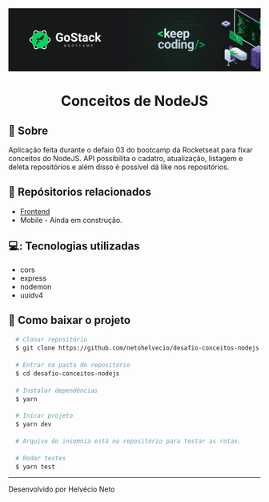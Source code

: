 <div align="center">
  <img src="./public/gostack.png" />

  <h1>Conceitos de NodeJS</h1>
</div>

## 🔖 Sobre

Aplicação feita durante o defaio 03 do bootcamp da Rocketseat para fixar conceitos do NodeJS. API possibilita o cadatro, atualização, listagem e deleta repositórios e além disso é possível dá like nos repositórios.

## 📁 Repósitorios relacionados
- [Frontend](https://github.com/netohelvecio/desafio-conceitos-reactjs)
- Mobile - Ainda em construção.

## 💻: Tecnologias utilizadas

- cors
- express
- nodemon
- uuidv4

## 📂 Como baixar o projeto

```bash
  # Clonar repositório
  $ git clone https://github.com/netohelvecio/desafio-conceitos-nodejs

  # Entrar na pasta do repositório
  $ cd desafio-conceitos-nodejs

  # Instalar dependências
  $ yarn

  # Inicar projeto
  $ yarn dev

  # Arquivo do insomnia está no repositório para testar as rotas.

  # Rodar testes
  $ yarn test
```

---

Desenvolvido por Helvécio Neto
